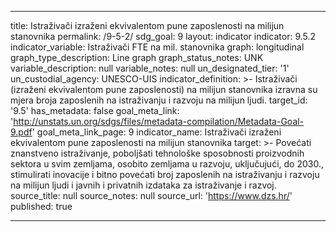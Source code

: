 ----
title: Istraživači izraženi ekvivalentom pune zaposlenosti na milijun stanovnika
permalink: /9-5-2/
sdg_goal: 9
layout: indicator
indicator: 9.5.2
indicator_variable: Istraživači FTE na mil. stanovnika
graph: longitudinal
graph_type_description: Line graph
graph_status_notes: UNK
variable_description: null
variable_notes: null
un_designated_tier: '1'
un_custodial_agency: UNESCO-UIS
indicator_definition: >-
  Istraživači (izraženi ekvivalentom pune zaposlenosti) na milijun stanovnika izravna su mjera broja zaposlenih na istraživanju i razvoju na milijun ljudi.
target_id: '9.5'
has_metadata: false
goal_meta_link: 'http://unstats.un.org/sdgs/files/metadata-compilation/Metadata-Goal-9.pdf'
goal_meta_link_page: 9
indicator_name: Istraživači izraženi ekvivalentom pune zaposlenosti na milijun stanovnika
target: >-
  Povećati znanstveno istraživanje, poboljšati tehnološke sposobnosti proizvodnih sektora u svim zemljama, osobito zemljama u razvoju, uključujući, do 2030., stimulirati inovacije i bitno povećati broj zaposlenih na istraživanju i razvoju na milijun ljudi i javnih i privatnih izdataka za istraživanje i razvoj.
source_title: null
source_notes: null
source_url: 'https://www.dzs.hr/'
published: true

---